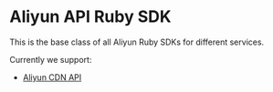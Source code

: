 # Aliyun API Ruby SDK

This is the base class of all Aliyun Ruby SDKs for different services.

Currently we support:
  - [Aliyun CDN API](https://github.com/strikingly/aliyun-sdk-cdn)
